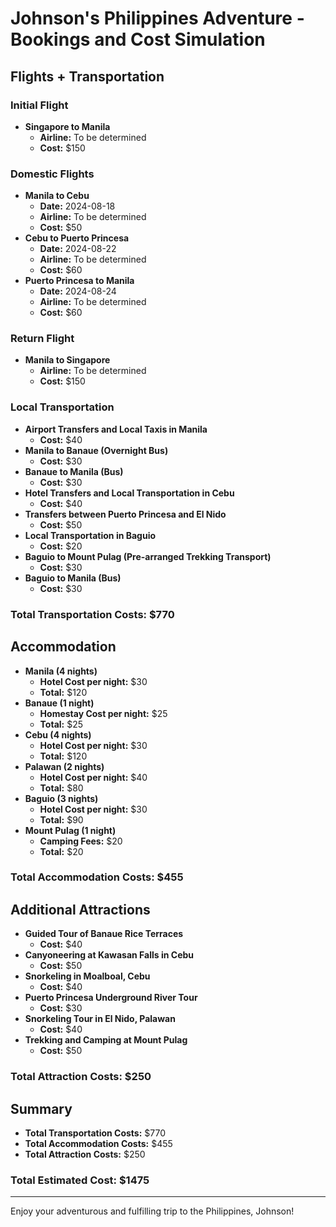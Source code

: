 # Johnson's Philippines Adventure - Bookings and Cost Simulation

## Flights + Transportation

### Initial Flight
- **Singapore to Manila**
  - **Airline:** To be determined
  - **Cost:** $150

### Domestic Flights
- **Manila to Cebu**
  - **Date:** 2024-08-18
  - **Airline:** To be determined
  - **Cost:** $50
- **Cebu to Puerto Princesa**
  - **Date:** 2024-08-22
  - **Airline:** To be determined
  - **Cost:** $60
- **Puerto Princesa to Manila**
  - **Date:** 2024-08-24
  - **Airline:** To be determined
  - **Cost:** $60

### Return Flight
- **Manila to Singapore**
  - **Airline:** To be determined
  - **Cost:** $150

### Local Transportation
- **Airport Transfers and Local Taxis in Manila**
  - **Cost:** $40
- **Manila to Banaue (Overnight Bus)**
  - **Cost:** $30
- **Banaue to Manila (Bus)**
  - **Cost:** $30
- **Hotel Transfers and Local Transportation in Cebu**
  - **Cost:** $40
- **Transfers between Puerto Princesa and El Nido**
  - **Cost:** $50
- **Local Transportation in Baguio**
  - **Cost:** $20
- **Baguio to Mount Pulag (Pre-arranged Trekking Transport)**
  - **Cost:** $30
- **Baguio to Manila (Bus)**
  - **Cost:** $30

### Total Transportation Costs: $770

## Accommodation

- **Manila (4 nights)**
  - **Hotel Cost per night:** $30
  - **Total:** $120
- **Banaue (1 night)**
  - **Homestay Cost per night:** $25
  - **Total:** $25
- **Cebu (4 nights)**
  - **Hotel Cost per night:** $30
  - **Total:** $120
- **Palawan (2 nights)**
  - **Hotel Cost per night:** $40
  - **Total:** $80
- **Baguio (3 nights)**
  - **Hotel Cost per night:** $30
  - **Total:** $90
- **Mount Pulag (1 night)**
  - **Camping Fees:** $20
  - **Total:** $20

### Total Accommodation Costs: $455

## Additional Attractions

- **Guided Tour of Banaue Rice Terraces**
  - **Cost:** $40
- **Canyoneering at Kawasan Falls in Cebu**
  - **Cost:** $50
- **Snorkeling in Moalboal, Cebu**
  - **Cost:** $40
- **Puerto Princesa Underground River Tour**
  - **Cost:** $30
- **Snorkeling Tour in El Nido, Palawan**
  - **Cost:** $40
- **Trekking and Camping at Mount Pulag**
  - **Cost:** $50

### Total Attraction Costs: $250

## Summary

- **Total Transportation Costs:** $770
- **Total Accommodation Costs:** $455
- **Total Attraction Costs:** $250

### Total Estimated Cost: $1475

---

Enjoy your adventurous and fulfilling trip to the Philippines, Johnson!